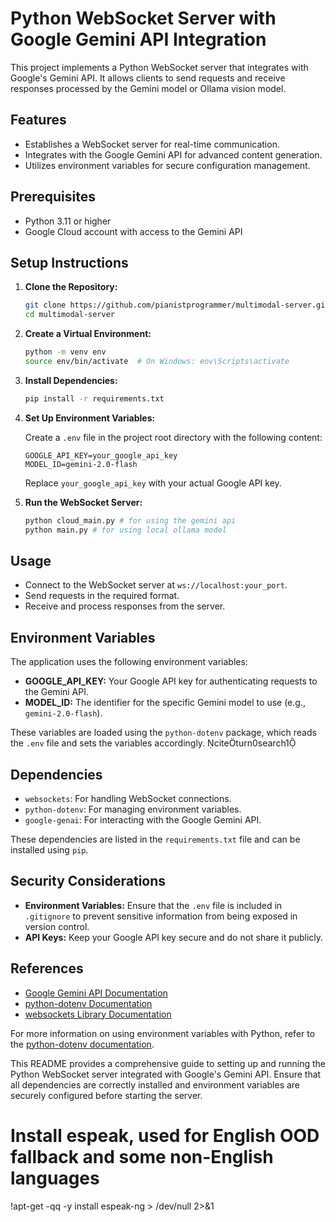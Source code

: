 # Python WebSocket Server with Google Gemini API Integration

This project implements a Python WebSocket server that integrates with Google's Gemini API. It allows clients to send requests and receive responses processed by the Gemini model or Ollama vision model.

## Features

- Establishes a WebSocket server for real-time communication.
- Integrates with the Google Gemini API for advanced content generation.
- Utilizes environment variables for secure configuration management.

## Prerequisites

- Python 3.11 or higher
- Google Cloud account with access to the Gemini API

## Setup Instructions

1. **Clone the Repository:**

   ```bash
   git clone https://github.com/pianistprogrammer/multimodal-server.git
   cd multimodal-server
   ```


2. **Create a Virtual Environment:**

   ```bash
   python -m venv env
   source env/bin/activate  # On Windows: env\Scripts\activate
   ```


3. **Install Dependencies:**

   ```bash
   pip install -r requirements.txt
   ```


4. **Set Up Environment Variables:**

   Create a `.env` file in the project root directory with the following content:

   ```env
   GOOGLE_API_KEY=your_google_api_key
   MODEL_ID=gemini-2.0-flash
   ```


   Replace `your_google_api_key` with your actual Google API key.

5. **Run the WebSocket Server:**

   ```bash
   python cloud_main.py # for using the gemini api
   python main.py # for using local ollama model
   ```


## Usage

- Connect to the WebSocket server at `ws://localhost:your_port`.
- Send requests in the required format.
- Receive and process responses from the server.

## Environment Variables

The application uses the following environment variables:

- **GOOGLE_API_KEY:** Your Google API key for authenticating requests to the Gemini API.
- **MODEL_ID:** The identifier for the specific Gemini model to use (e.g., `gemini-2.0-flash`).

These variables are loaded using the `python-dotenv` package, which reads the `.env` file and sets the variables accordingly. citeturn0search1

## Dependencies

- `websockets`: For handling WebSocket connections. 
- `python-dotenv`: For managing environment variables.
- `google-genai`: For interacting with the Google Gemini API.

These dependencies are listed in the `requirements.txt` file and can be installed using `pip`.

## Security Considerations

- **Environment Variables:** Ensure that the `.env` file is included in `.gitignore` to prevent sensitive information from being exposed in version control.
- **API Keys:** Keep your Google API key secure and do not share it publicly.

## References

- [Google Gemini API Documentation](https://ai.google.dev/gemini-api/docs/quickstart)
- [python-dotenv Documentation](https://pypi.org/project/python-dotenv/)
- [websockets Library Documentation](https://pypi.org/project/websockets/)

For more information on using environment variables with Python, refer to the [python-dotenv documentation](https://pypi.org/project/python-dotenv/).

This README provides a comprehensive guide to setting up and running the Python WebSocket server integrated with Google's Gemini API. Ensure that all dependencies are correctly installed and environment variables are securely configured before starting the server. 


# Install espeak, used for English OOD fallback and some non-English languages
!apt-get -qq -y install espeak-ng > /dev/null 2>&1